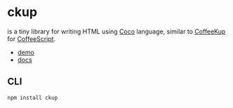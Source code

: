 ckup
====
is a tiny library for writing HTML using [Coco](https://satyr.github.com/coco/)
language, similar to
[CoffeeKup](http://coffeekup.org) for [CoffeeScript](http://coffeescript.org).

- [demo](http://satyr.github.com/ckup/)
- [docs](http://satyr.github.com/ckup/docs.htm)

CLI
---
    npm install ckup
